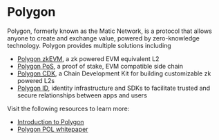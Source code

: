 # Polygon

Polygon, formerly known as the Matic Network, is a protocol that allows anyone to create and exchange value, powered by zero-knowledge technology. Polygon provides multiple solutions including 

- [Polygon zkEVM](https://polygon.technology/polygon-zkevm), a zk powered EVM equivalent L2
- [Polygon PoS](https://polygon.technology/polygon-pos), a proof of stake, EVM compatible side chain
- [Polygon CDK](https://polygon.technology/polygon-cdk), a Chain Development Kit for building customizable zk powered L2s
- [Polygon ID](https://polygon.technology/polygon-id), identity infrastructure and SDKs to facilitate trusted and secure relationships between apps and users

Visit the following resources to learn more:

- [Introduction to Polygon](https://wiki.polygon.technology/)
- [Polygon POL whitepaper](https://polygon.technology/papers/pol-whitepaper)
